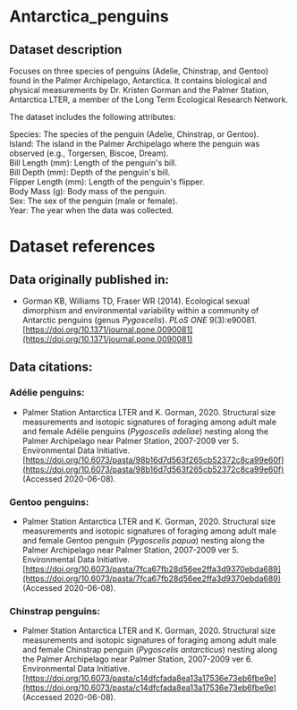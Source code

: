 # Antarctica_penguins

## Dataset description
Focuses on three species of penguins (Adelie, Chinstrap, and Gentoo) found in the Palmer Archipelago, Antarctica. 
It contains biological and physical measurements by Dr. Kristen Gorman and the Palmer Station, Antarctica LTER, a member of the Long Term Ecological Research Network.

The dataset includes the following attributes:

Species: The species of the penguin (Adelie, Chinstrap, or Gentoo). <br>
Island: The island in the Palmer Archipelago where the penguin was observed (e.g., Torgersen, Biscoe, Dream). <br>
Bill Length (mm): Length of the penguin's bill. <br>
Bill Depth (mm): Depth of the penguin's bill. <br>
Flipper Length (mm): Length of the penguin's flipper. <br>
Body Mass (g): Body mass of the penguin. <br>
Sex: The sex of the penguin (male or female). <br>
Year: The year when the data was collected.

# Dataset references

## Data originally published in:
- Gorman KB, Williams TD, Fraser WR (2014). Ecological sexual dimorphism and environmental variability within a community of Antarctic penguins (genus *Pygoscelis*). *PLoS ONE* 9(3):e90081. [https://doi.org/10.1371/journal.pone.0090081](https://doi.org/10.1371/journal.pone.0090081)

## Data citations:
### Adélie penguins:
- Palmer Station Antarctica LTER and K. Gorman, 2020. Structural size measurements and isotopic signatures of foraging among adult male and female Adélie penguins (*Pygoscelis adeliae*) nesting along the Palmer Archipelago near Palmer Station, 2007-2009 ver 5. Environmental Data Initiative. [https://doi.org/10.6073/pasta/98b16d7d563f265cb52372c8ca99e60f](https://doi.org/10.6073/pasta/98b16d7d563f265cb52372c8ca99e60f) (Accessed 2020-06-08).

### Gentoo penguins:
- Palmer Station Antarctica LTER and K. Gorman, 2020. Structural size measurements and isotopic signatures of foraging among adult male and female Gentoo penguin (*Pygoscelis papua*) nesting along the Palmer Archipelago near Palmer Station, 2007-2009 ver 5. Environmental Data Initiative. [https://doi.org/10.6073/pasta/7fca67fb28d56ee2ffa3d9370ebda689](https://doi.org/10.6073/pasta/7fca67fb28d56ee2ffa3d9370ebda689) (Accessed 2020-06-08).

### Chinstrap penguins:
- Palmer Station Antarctica LTER and K. Gorman, 2020. Structural size measurements and isotopic signatures of foraging among adult male and female Chinstrap penguin (*Pygoscelis antarcticus*) nesting along the Palmer Archipelago near Palmer Station, 2007-2009 ver 6. Environmental Data Initiative. [https://doi.org/10.6073/pasta/c14dfcfada8ea13a17536e73eb6fbe9e](https://doi.org/10.6073/pasta/c14dfcfada8ea13a17536e73eb6fbe9e) (Accessed 2020-06-08).
